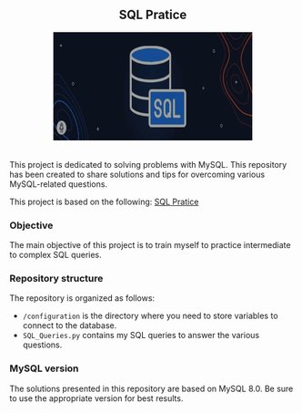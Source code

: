 <div align='center'>

## SQL Pratice

<img src="static/sql.gif" alt="SQL gif" width="350px" height="190px">

</div>

<br>

This project is dedicated to solving problems with MySQL. This repository has been created to share solutions and tips for overcoming various MySQL-related questions.

This project is based on the following:  [SQL Pratice](https://techtfq.com/blog/learn-how-to-write-sql-queries-practice-complex-sql-queries#google_vignette=)

### Objective

The main objective of this project is to train myself to practice intermediate to complex SQL queries.

### Repository structure

The repository is organized as follows: 
  - `/configuration` is the directory where you need to store variables to connect to the database.
  - `SQL_Queries.py` contains my SQL queries to answer the various questions.


### MySQL version

The solutions presented in this repository are based on MySQL 8.0. Be sure to use the appropriate version for best results.

